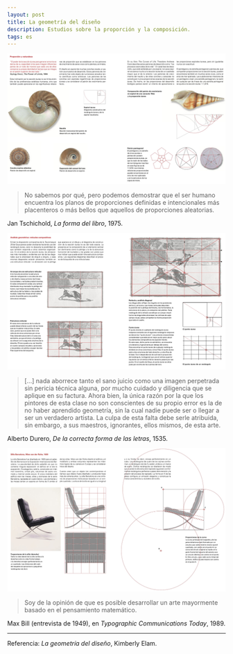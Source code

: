 ```yaml
---
layout: post
title: La geometría del diseño
description: Estudios sobre la proporción y la composición.
tags: es
---
```


![Proporción y naturaleza][1]

> No sabemos por qué, pero podemos demostrar que el ser humano encuentra los planos
> de proporciones definidas e intencionales más placenteros o más bellos que
> aquellos de proporciones aleatorias.

Jan Tschichold, *La forma del libro*, 1975.


![Tauromaquia 20, Goya][2]

> [...] nada aborrece tanto el sano juicio como una imagen perpetrada sin pericia técnica alguna, por mucho cuidado
> y diligencia que se aplique en su factura. Ahora bien, la única razón por la que los pintores de esta clase no
> son conscientes de su propio error es la de no haber aprendido geometría, sin la cual nadie puede ser o llegar a
> ser un verdadero artista. La culpa de esta falta debe serle atribuida, sin embargo, a sus maestros, ignorantes,
> ellos mismos, de esta arte.

Alberto Durero, *De la correcta forma de las letras*, 1535.


![Silla Barcelona, Mies van der Rohe][3]

> Soy de la opinión de que es posible desarrollar un arte mayormente basado en el pensamiento matemático.

Max Bill (entrevista de 1949), en *Typographic Communications Today*, 1989.

---

Referencia: *La geometría del diseño*, Kimberly Elam.


[1]: /assets/images/notes/47/geometria-diseno-1.jpeg
[2]: /assets/images/notes/47/geometria-diseno-2.jpeg
[3]: /assets/images/notes/47/geometria-diseno-3.jpeg
